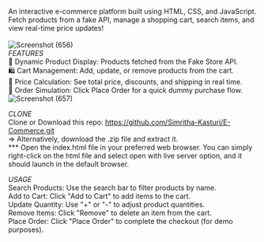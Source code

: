 An interactive e-commerce platform built using HTML, CSS, and JavaScript. Fetch products from a fake API, manage a shopping cart, search items, and view real-time price updates!
<br>
<br>
![Screenshot (656)](https://github.com/user-attachments/assets/0cff2115-45ec-4900-ab43-70bee32a4454)
<br>
*FEATURES*
<br>
🔄 Dynamic Product Display: Products fetched from the Fake Store API.
<br>
🛍️ Cart Management: Add, update, or remove products from the cart.
<br>
💸 Price Calculation: See total price, discounts, and shipping in real time.
<br>
🛑 Order Simulation: Click Place Order for a quick dummy purchase flow.
<br>
![Screenshot (657)](https://github.com/user-attachments/assets/c1b403cf-cad2-4b46-8e4f-4f09c1dd49bf)
<br>

*CLONE*
<br>
Clone or Download this repo: https://github.com/Simritha-Kasturi/E-Commerce.git
<br>
=> Alternatively, download the .zip file and extract it.
<br>
*** Open the index.html file in your preferred web browser. You can simply right-click on the html file and select open with live server option, and it should launch in the default browser.

*USAGE*
<br>
Search Products: Use the search bar to filter products by name.
<br>
Add to Cart: Click "Add to Cart" to add items to the cart.
<br>
Update Quantity: Use "+" or "-" to adjust product quantities.
<br>
Remove Items: Click "Remove" to delete an item from the cart.
<br>
Place Order: Click "Place Order" to complete the checkout (for demo purposes).
